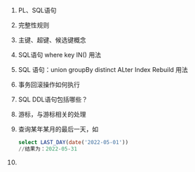 1. PL、SQL语句
2. 完整性规则
3. 主键、超键、候选键概念
4. SQL语句 where key IN() 用法
5. SQL 语句：union groupBy distinct ALter Index Rebuild 用法
6. 事务回滚操作如何执行
7. SQL DDL语句包括哪些？
8. 游标，与游标相关的处理
9. 查询某年某月的最后一天，如

   ```sql
   select LAST_DAY(date('2022-05-01'))
   //结果为：2022-05-31
   ```

10. 